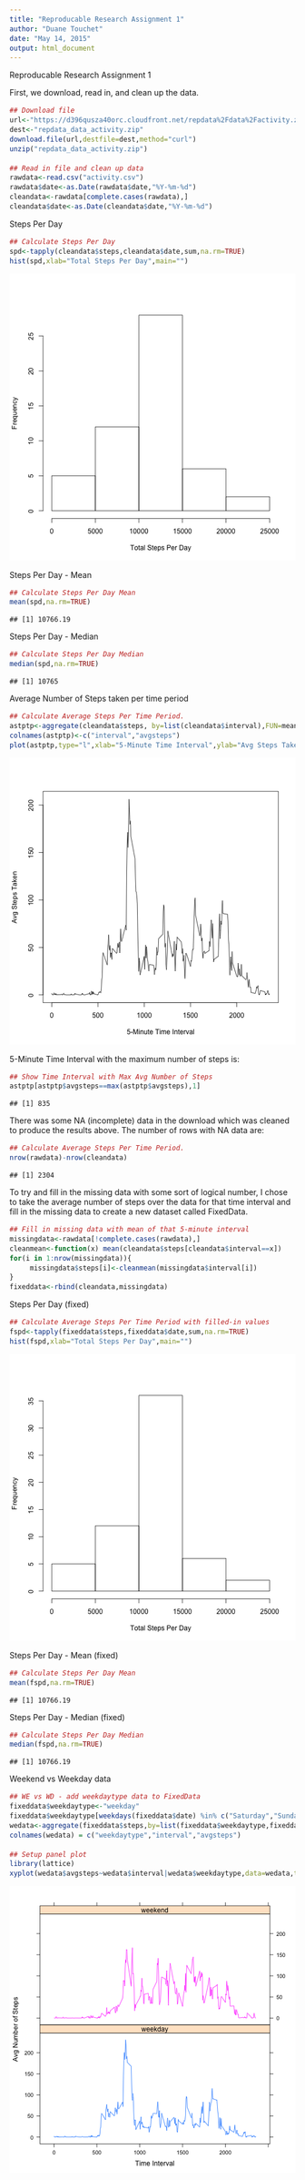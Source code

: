 ```yaml
---
title: "Reproducable Research Assignment 1"
author: "Duane Touchet"
date: "May 14, 2015"
output: html_document
---
```


Reproducable Research Assignment 1

First, we download, read in, and clean up the data.


```r
## Download file
url<-"https://d396qusza40orc.cloudfront.net/repdata%2Fdata%2Factivity.zip"
dest<-"repdata_data_activity.zip"
download.file(url,destfile=dest,method="curl")
unzip("repdata_data_activity.zip")

## Read in file and clean up data
rawdata<-read.csv("activity.csv")
rawdata$date<-as.Date(rawdata$date,"%Y-%m-%d")
cleandata<-rawdata[complete.cases(rawdata),]
cleandata$date<-as.Date(cleandata$date,"%Y-%m-%d")
```

Steps Per Day


```r
## Calculate Steps Per Day
spd<-tapply(cleandata$steps,cleandata$date,sum,na.rm=TRUE)
hist(spd,xlab="Total Steps Per Day",main="")
```

![plot of chunk unnamed-chunk-2](figure/unnamed-chunk-2-1.png) 

Steps Per Day - Mean


```r
## Calculate Steps Per Day Mean
mean(spd,na.rm=TRUE)
```

```
## [1] 10766.19
```
Steps Per Day - Median


```r
## Calculate Steps Per Day Median
median(spd,na.rm=TRUE)
```

```
## [1] 10765
```

Average Number of Steps taken per time period


```r
## Calculate Average Steps Per Time Period.
astptp<-aggregate(cleandata$steps, by=list(cleandata$interval),FUN=mean)
colnames(astptp)<-c("interval","avgsteps")
plot(astptp,type="l",xlab="5-Minute Time Interval",ylab="Avg Steps Taken")
```

![plot of chunk unnamed-chunk-5](figure/unnamed-chunk-5-1.png) 

5-Minute Time Interval with the maximum number of steps is:


```r
## Show Time Interval with Max Avg Number of Steps
astptp[astptp$avgsteps==max(astptp$avgsteps),1]
```

```
## [1] 835
```

There was some NA (incomplete) data in the download which was cleaned to produce the results above. The number of rows with NA data are:


```r
## Calculate Average Steps Per Time Period.
nrow(rawdata)-nrow(cleandata)
```

```
## [1] 2304
```

To try and fill in the missing data with some sort of logical number, I chose to take the average number of steps over the data for that time interval and fill in the missing data to create a new dataset called FixedData.


```r
## Fill in missing data with mean of that 5-minute interval
missingdata<-rawdata[!complete.cases(rawdata),]
cleanmean<-function(x) mean(cleandata$steps[cleandata$interval==x])
for(i in 1:nrow(missingdata)){
     missingdata$steps[i]<-cleanmean(missingdata$interval[i])
}
fixeddata<-rbind(cleandata,missingdata)
```

Steps Per Day (fixed)


```r
## Calculate Average Steps Per Time Period with filled-in values
fspd<-tapply(fixeddata$steps,fixeddata$date,sum,na.rm=TRUE)
hist(fspd,xlab="Total Steps Per Day",main="")
```

![plot of chunk unnamed-chunk-9](figure/unnamed-chunk-9-1.png) 

Steps Per Day - Mean (fixed)


```r
## Calculate Steps Per Day Mean
mean(fspd,na.rm=TRUE)
```

```
## [1] 10766.19
```

Steps Per Day - Median (fixed)


```r
## Calculate Steps Per Day Median
median(fspd,na.rm=TRUE)
```

```
## [1] 10766.19
```

Weekend vs Weekday data


```r
## WE vs WD - add weekdaytype data to FixedData
fixeddata$weekdaytype<-"weekday"
fixeddata$weekdaytype[weekdays(fixeddata$date) %in% c("Saturday","Sunday")]<-"weekend"
wedata<-aggregate(fixeddata$steps,by=list(fixeddata$weekdaytype,fixeddata$interval),data=fixeddata,FUN=mean)
colnames(wedata) = c("weekdaytype","interval","avgsteps")

## Setup panel plot
library(lattice)
xyplot(wedata$avgsteps~wedata$interval|wedata$weekdaytype,data=wedata,type="l",groups=wedata$weekdaytype,layout=c(1,2),xlab="Time Interval",ylab="Avg Number of Steps")
```

![plot of chunk unnamed-chunk-12](figure/unnamed-chunk-12-1.png) 
